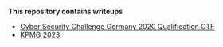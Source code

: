 **This repository contains writeups**
+ [Cyber Security Challenge Germany 2020 Qualification CTF](https://github.com/shashankk90/Writeups/tree/master/CSCG)
+ [KPMG 2023](https://github.com/shashankk90/Writeups/tree/master/KPMG)
